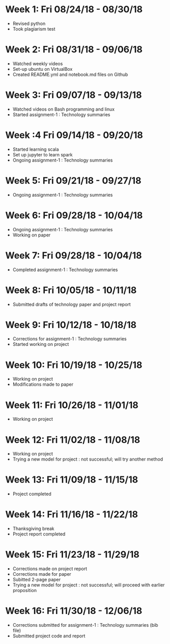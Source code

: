 # Week 1: Fri 08/24/18 - 08/30/18
  * Revised python
  * Took plagiarism test

# Week 2: Fri 08/31/18 - 09/06/18
  * Watched weekly videos
  * Set-up ubuntu on VirtualBox
  * Created README.yml and notebook.md files on Github

# Week 3: Fri 09/07/18 - 09/13/18
  * Watched videos on Bash programming and linux
  * Started assignment-1 : Technology summaries

# Week :4 Fri 09/14/18 - 09/20/18
  * Started learning scala
  * Set up jupyter to learn spark
  * Ongoing assignment-1 : Technology summaries


# Week 5: Fri 09/21/18 - 09/27/18
  * Ongoing assignment-1 : Technology summaries


# Week 6: Fri 09/28/18 - 10/04/18
  * Ongoing assignment-1 : Technology summaries
  * Working on paper 

# Week 7: Fri 09/28/18 - 10/04/18
  * Completed assignment-1 : Technology summaries

# Week 8: Fri 10/05/18 - 10/11/18
  * Submitted drafts of technology paper and project report
  
# Week 9: Fri 10/12/18 - 10/18/18
  * Corrections for assignment-1 : Technology summaries
  * Started working on project
  
# Week 10: Fri 10/19/18 - 10/25/18
  * Working on project
  * Modifications made to paper
  
# Week 11: Fri 10/26/18 - 11/01/18
  * Working on project
  
# Week 12: Fri 11/02/18 - 11/08/18
  *  Working on project
  *  Trying a new model for project : not successful; will try another method
   
# Week 13: Fri 11/09/18 - 11/15/18
  *  Project completed
    
# Week 14: Fri 11/16/18 - 11/22/18
  *  Thanksgiving break
  *  Project report completed
    
# Week 15: Fri 11/23/18 - 11/29/18
  *  Corrections made on project report
  *  Corrections made for paper
  *  Subitted 2-page paper
  *  Trying a new model for project : not successful; will proceed with earlier proposition
  
# Week 16: Fri 11/30/18 - 12/06/18
  *  Corrections submitted for assignment-1 : Technology summaries (bib file)
  *  Submitted project code and report
    
 

  

  

